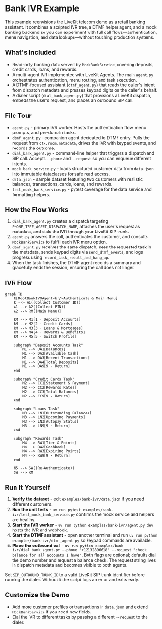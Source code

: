 # Bank IVR Example

This example reenvisions the LiveKit telecom demo as a retail banking assistant. It combines a scripted IVR tree, a DTMF helper agent, and a mock banking backend so you can experiment with full call flows—authentication, menu navigation, and data lookups—without touching production systems.

## What's Included

- Read-only banking data served by `MockBankService`, covering deposits, credit cards, loans, and rewards.
- A multi-agent IVR implemented with LiveKit Agents. The main `agent.py` orchestrates authentication, menu routing, and task execution.
- A DTMF-focused assistant (`dtmf_agent.py`) that reads the caller's intent from dispatch metadata and presses keypad digits on the caller's behalf.
- A dialer script (`dial_bank_agent.py`) that provisions a LiveKit dispatch, embeds the user's request, and places an outbound SIP call.

## File Tour

- `agent.py` - primary IVR worker. Hosts the authentication flow, menu prompts, and per-domain tasks.
- `dtmf_agent.py` - companion agent dedicated to DTMF entry. Pulls the request from `ctx.room.metadata`, drives the IVR with keypad events, and records the outcome.
- `dial_bank_agent.py` - command-line helper that triggers a dispatch and SIP call. Accepts `--phone` and `--request` so you can enqueue different intents.
- `mock_bank_service.py` - loads structured customer data from `data.json` into immutable dataclasses for safe read access.
- `data.json` - sample dataset featuring two customers with realistic balances, transactions, cards, loans, and rewards.
- `test_mock_bank_service.py` - pytest coverage for the data service and formatting helpers.

## How the Flow Works

1. `dial_bank_agent.py` creates a dispatch targeting `PHONE_TREE_AGENT_DISPATCH_NAME`, attaches the user's request as metadata, and dials the IVR through your LiveKit SIP trunk.
2. `agent.py` answers the call, authenticates the customer, and consults `MockBankService` to fulfill each IVR menu option.
3. `dtmf_agent.py` receives the same dispatch, sees the requested task in the metadata, sends keypad digits via `send_dtmf_events`, and logs progress using `record_task_result_and_hang_up`.
4. When the task finishes, the DTMF agent records a summary and gracefully ends the session, ensuring the call does not linger.

## IVR Flow

```mermaid
graph TD
    R[RootBankIVRAgent<br/>Authenticate & Main Menu]
    R --> A1((Collect Customer ID))
    A1 --> A2((Collect PIN))
    A2 --> RM[(Main Menu)]

    RM --> M1[1 · Deposit Accounts]
    RM --> M2[2 · Credit Cards]
    RM --> M3[3 · Loans & Mortgages]
    RM --> M4[4 · Rewards & Benefits]
    RM --> M5[5 · Switch Profile]

    subgraph "Deposit Accounts Task"
        M1 --> DA1[Balances]
        M1 --> DA2[Available Cash]
        M1 --> DA3[Recent Transactions]
        M1 --> DA4[Total Deposits]
        M1 --> DA9[9 · Return]
    end

    subgraph "Credit Cards Task"
        M2 --> CC1[Statement & Payment]
        M2 --> CC2[Rewards Rates]
        M2 --> CC3[Total Balances]
        M2 --> CC9[9 · Return]
    end

    subgraph "Loans Task"
        M3 --> LN1[Outstanding Balances]
        M3 --> LN2[Upcoming Payments]
        M3 --> LN3[Autopay Status]
        M3 --> LN9[9 · Return]
    end

    subgraph "Rewards Task"
        M4 --> RW1[Tier & Points]
        M4 --> RW2[Cashback]
        M4 --> RW3[Expiring Points]
        M4 --> RW9[9 · Return]
    end

    M5 --> SW((Re-Authenticate))
    SW --> RM
```

## Run It Yourself

1. **Verify the dataset** - edit `examples/bank-ivr/data.json` if you need different customers.
2. **Run the unit tests** - `uv run pytest examples/bank-ivr/test_mock_bank_service.py` confirms the mock service and helpers are healthy.
3. **Start the IVR worker** - `uv run python examples/bank-ivr/agent.py dev` hosts the IVR and webhook.
4. **Start the DTMF assistant** - open another terminal and run `uv run python examples/bank-ivr/dtmf_agent.py` so keypad commands are available.
5. **Place the outbound call** - `uv run python examples/bank-ivr/dial_bank_agent.py --phone "+12132896618" --request "check balance for all accounts I have"`. Both flags are optional; defaults dial the demo number and request a balance check. The request string lives in dispatch metadata and becomes visible to both agents.

Set `SIP_OUTBOUND_TRUNK_ID` to a valid LiveKit SIP trunk identifier before running the dialer. Without it the script logs an error and exits early.

## Customize the Demo

- Add more customer profiles or transactions in `data.json` and extend `MockBankService` if you need new fields.
- Dial the IVR to different tasks by passing a different `--request` to the dialer.

